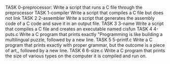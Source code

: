 TASK 0-preprocessor: Write a script that runs a C file through the preprocessor
TASK 1-compiler Write a script that compiles a C file but does not link
TASK 2 2-assembler Write a script that generates the assembly code of a C code and save it in an output file.
TASK 3 3-name Write a script that compiles a C file and creates an executable named cisfun
TASK 4 4-puts.c Write a C program that prints exactly "Programming is like building a multilingual puzzle, followed by a new line.
TASK 5 5-printf.c Write a C program that prints exactly with proper grammar, but the outcome is a piece of art,, followed by a new line.
TASK 6 6-size.c Write a C program that prints the size of various types on the computer it is compiled and run on.
